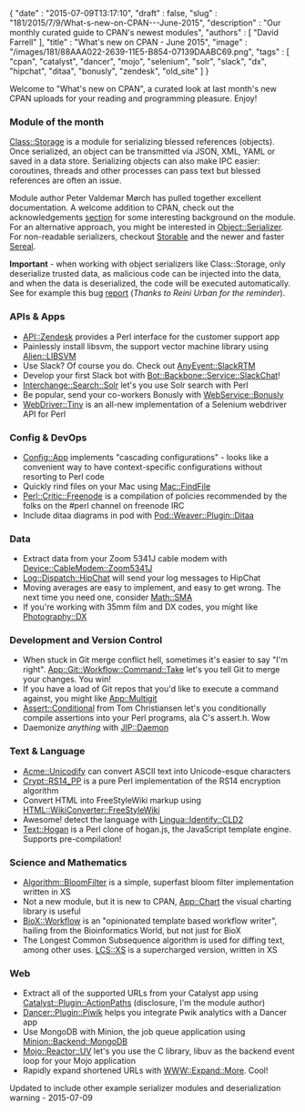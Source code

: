 {
   "date" : "2015-07-09T13:17:10",
   "draft" : false,
   "slug" : "181/2015/7/9/What-s-new-on-CPAN---June-2015",
   "description" : "Our monthly curated guide to CPAN's newest modules",
   "authors" : [
      "David Farrell"
   ],
   "title" : "What's new on CPAN - June 2015",
   "image" : "/images/181/88AAA022-2639-11E5-B854-07139DAABC69.png",
   "tags" : [
      "cpan",
      "catalyst",
      "dancer",
      "mojo",
      "selenium",
      "solr",
      "slack",
      "dx",
      "hipchat",
      "ditaa",
      "bonusly",
      "zendesk",
      "old_site"
   ]
}

Welcome to "What's new on CPAN", a curated look at last month's new CPAN uploads for your reading and programming pleasure. Enjoy!

### Module of the month

[Class::Storage](https://metacpan.org/pod/Class::Storage) is a module for serializing blessed references (objects). Once serialized, an object can be transmitted via JSON, XML, YAML or saved in a data store. Serializing objects can also make IPC easier: coroutines, threads and other processes can pass text but blessed references are often an issue.

Module author Peter Valdemar Mørch has pulled together excellent documentation. A welcome addition to CPAN, check out the acknowledgements [section](https://metacpan.org/pod/Class::Storage#ACKNOWLEDGEMENTS) for some interesting background on the module. For an alternative approach, you might be interested in [Object::Serializer](https://metacpan.org/pod/Object::Serializer). For non-readable serializers, checkout [Storable](https://metacpan.org/pod/Storable) and the newer and faster [Sereal](https://metacpan.org/pod/Sereal).

**Important** - when working with object serializers like Class::Storage, only deserialize trusted data, as malicious code can be injected into the data, and when the data is deserialized, the code will be executed automatically. See for example this bug [report](https://rt.cpan.org/Public/Bug/Display.html?id=105772) (*Thanks to Reini Urban for the reminder*).

### APIs & Apps

-   [API::Zendesk](https://metacpan.org/pod/API::Zendesk) provides a Perl interface for the customer support app
-   Painlessly install libsvm, the support vector machine library using [Alien::LIBSVM](https://metacpan.org/pod/Alien::LIBSVM)
-   Use Slack? Of course you do. Check out [AnyEvent::SlackRTM](https://metacpan.org/pod/AnyEvent::SlackRTM)
-   Develop your first Slack bot with [Bot::Backbone::Service::SlackChat](https://metacpan.org/pod/Bot::Backbone::Service::SlackChat)!
-   [Interchange::Search::Solr](https://metacpan.org/pod/Interchange::Search::Solr) let's you use Solr search with Perl
-   Be popular, send your co-workers Bonusly with [WebService::Bonusly](https://metacpan.org/pod/WebService::Bonusly)
-   [WebDriver::Tiny](https://metacpan.org/pod/WebDriver::Tiny) is an all-new implementation of a Selenium webdriver API for Perl

### Config & DevOps

-   [Config::App](https://metacpan.org/pod/Config::App) implements "cascading configurations" - looks like a convenient way to have context-specific configurations without resorting to Perl code
-   Quickly rind files on your Mac using [Mac::FindFile](https://metacpan.org/pod/Mac::FindFile)
-   [Perl::Critic::Freenode](https://metacpan.org/pod/Perl::Critic::Freenode) is a compilation of policies recommended by the folks on the \#perl channel on freenode IRC
-   Include ditaa diagrams in pod with [Pod::Weaver::Plugin::Ditaa](https://metacpan.org/pod/Pod::Weaver::Plugin::Ditaa)

### Data

-   Extract data from your Zoom 5341J cable modem with [Device::CableModem::Zoom5341J](https://metacpan.org/pod/Device::CableModem::Zoom5341J)
-   [Log::Dispatch::HipChat](https://metacpan.org/pod/Log::Dispatch::HipChat) will send your log messages to HipChat
-   Moving averages are easy to implement, and easy to get wrong. The next time you need one, consider [Math::SMA](https://metacpan.org/pod/Math::SMA)
-   If you're working with 35mm film and DX codes, you might like [Photography::DX](https://metacpan.org/pod/Photography::DX)

### Development and Version Control

-   When stuck in Git merge conflict hell, sometimes it's easier to say "I'm right". [App::Git::Workflow::Command::Take](https://metacpan.org/pod/App::Git::Workflow::Command::Take) let's you tell Git to merge your changes. You win!
-   If you have a load of Git repos that you'd like to execute a command against, you might like [App::Multigit](https://metacpan.org/pod/App::Multigit)
-   [Assert::Conditional](https://metacpan.org/pod/Assert::Conditional) from Tom Christiansen let's you conditionally compile assertions into your Perl programs, ala C's assert.h. Wow
-   Daemonize *anything* with [JIP::Daemon](https://metacpan.org/pod/JIP::Daemon)

### Text & Language

-   [Acme::Unicodify](https://metacpan.org/pod/Acme::Unicodify) can convert ASCII text into Unicode-esque characters
-   [Crypt::RS14\_PP](https://metacpan.org/pod/Crypt::RS14_PP) is a pure Perl implementation of the RS14 encryption algorithm
-   Convert HTML into FreeStyleWiki markup using [HTML::WikiConverter::FreeStyleWiki](https://metacpan.org/pod/HTML::WikiConverter::FreeStyleWiki)
-   Awesome! detect the language with [Lingua::Identify::CLD2](https://metacpan.org/pod/Lingua::Identify::CLD2)
-   [Text::Hogan](https://metacpan.org/pod/Text::Hogan) is a Perl clone of hogan.js, the JavaScript template engine. Supports pre-compilation!

### Science and Mathematics

-   [Algorithm::BloomFilter](https://metacpan.org/pod/Algorithm::BloomFilter) is a simple, superfast bloom filter implementation written in XS
-   Not a new module, but it is new to CPAN, [App::Chart](https://metacpan.org/pod/App::Chart) the visual charting library is useful
-   [BioX::Workflow](https://metacpan.org/pod/BioX::Workflow) is an "opinionated template based workflow writer", hailing from the Bioinformatics World, but not just for BioX
-   The Longest Common Subsequence algorithm is used for diffing text, among other uses. [LCS::XS](https://metacpan.org/pod/LCS::XS) is a supercharged version, written in XS

### Web

-   Extract all of the supported URLs from your Catalyst app using [Catalyst::Plugin::ActionPaths](https://metacpan.org/pod/Catalyst::Plugin::ActionPaths) (disclosure, I'm the module author)
-   [Dancer::Plugin::Piwik](https://metacpan.org/pod/Dancer::Plugin::Piwik) helps you integrate Pwik analytics with a Dancer app
-   Use MongoDB with Minion, the job queue application using [Minion::Backend::MongoDB](https://metacpan.org/pod/Minion::Backend::MongoDB)
-   [Mojo::Reactor::UV](https://metacpan.org/pod/Mojo::Reactor::UV) let's you use the C library, libuv as the backend event loop for your Mojo application
-   Rapidly expand shortened URLs with [WWW::Expand::More](https://metacpan.org/pod/WWW::Expand::More). Cool!

Updated to include other example serializer modules and deserialization warning - 2015-07-09

